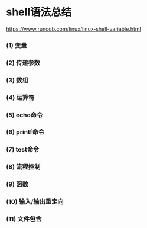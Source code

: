 # shell语法总结
https://www.runoob.com/linux/linux-shell-variable.html
### (1) 变量
### (2) 传递参数
### (3) 数组
### (4) 运算符
### (5) echo命令
### (6) printf命令
### (7) test命令
### (8) 流程控制
### (9) 函数
### (10) 输入/输出重定向
### (11) 文件包含